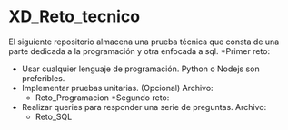 # XD_Reto_tecnico
El siguiente repositorio almacena una prueba técnica que consta de una parte dedicada a la programación y otra enfocada a sql.
*Primer reto:
  - Usar cualquier lenguaje de programación. Python o Nodejs son preferibles.
  - Implementar pruebas unitarias. (Opcional)
  Archivo:
    - Reto_Programacion
*Segundo reto: 
  - Realizar queries para responder una serie de preguntas.
  Archivo: 
    - Reto_SQL
